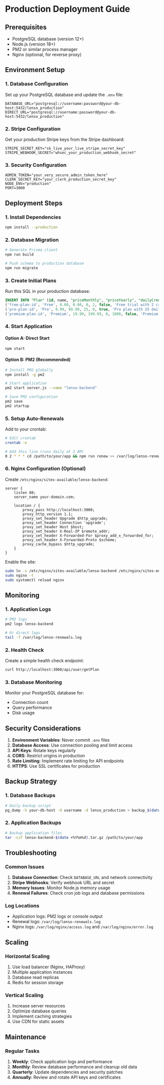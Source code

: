 # Production Deployment Guide

## Prerequisites

- PostgreSQL database (version 12+)
- Node.js (version 18+)
- PM2 or similar process manager
- Nginx (optional, for reverse proxy)

## Environment Setup

### 1. Database Configuration

Set up your PostgreSQL database and update the `.env` file:

```env
DATABASE_URL="postgresql://username:password@your-db-host:5432/lenso_production"
DIRECT_URL="postgresql://username:password@your-db-host:5432/lenso_production"
```

### 2. Stripe Configuration

Get your production Stripe keys from the Stripe dashboard:

```env
STRIPE_SECRET_KEY="sk_live_your_live_stripe_secret_key"
STRIPE_WEBHOOK_SECRET="whsec_your_production_webhook_secret"
```

### 3. Security Configuration

```env
ADMIN_TOKEN="your_very_secure_admin_token_here"
CLERK_SECRET_KEY="your_clerk_production_secret_key"
NODE_ENV="production"
PORT=3000
```

## Deployment Steps

### 1. Install Dependencies

```bash
npm install --production
```

### 2. Database Migration

```bash
# Generate Prisma client
npm run build

# Push schema to production database
npm run migrate
```

### 3. Create Initial Plans

Run this SQL in your production database:

```sql
INSERT INTO "Plan" (id, name, "priceMonthly", "priceYearly", "dailyCredits", "monthlyCredits", "isDaily", description, features) VALUES
('free-plan-id', 'Free', 0.00, 0.00, 0, 2, false, 'Free trial with 2 credits', 'Basic face recognition'),
('pro-plan-id', 'Pro', 9.99, 99.99, 25, 0, true, 'Pro plan with 25 daily searches', 'Advanced face recognition, 25 searches per day'),
('premium-plan-id', 'Premium', 19.99, 199.99, 0, 1000, false, 'Premium plan with 1000 monthly credits', 'Unlimited face recognition, 1000 credits per month');
```

### 4. Start Application

#### Option A: Direct Start
```bash
npm start
```

#### Option B: PM2 (Recommended)
```bash
# Install PM2 globally
npm install -g pm2

# Start application
pm2 start server.js --name "lenso-backend"

# Save PM2 configuration
pm2 save
pm2 startup
```

### 5. Setup Auto-Renewals

Add to your crontab:

```bash
# Edit crontab
crontab -e

# Add this line (runs daily at 2 AM)
0 2 * * * cd /path/to/your/app && npm run renew >> /var/log/lenso-renewals.log 2>&1
```

### 6. Nginx Configuration (Optional)

Create `/etc/nginx/sites-available/lenso-backend`:

```nginx
server {
    listen 80;
    server_name your-domain.com;

    location / {
        proxy_pass http://localhost:3000;
        proxy_http_version 1.1;
        proxy_set_header Upgrade $http_upgrade;
        proxy_set_header Connection 'upgrade';
        proxy_set_header Host $host;
        proxy_set_header X-Real-IP $remote_addr;
        proxy_set_header X-Forwarded-For $proxy_add_x_forwarded_for;
        proxy_set_header X-Forwarded-Proto $scheme;
        proxy_cache_bypass $http_upgrade;
    }
}
```

Enable the site:
```bash
sudo ln -s /etc/nginx/sites-available/lenso-backend /etc/nginx/sites-enabled/
sudo nginx -t
sudo systemctl reload nginx
```

## Monitoring

### 1. Application Logs

```bash
# PM2 logs
pm2 logs lenso-backend

# Or direct logs
tail -f /var/log/lenso-renewals.log
```

### 2. Health Check

Create a simple health check endpoint:

```bash
curl http://localhost:3000/api/user/getPlan
```

### 3. Database Monitoring

Monitor your PostgreSQL database for:
- Connection count
- Query performance
- Disk usage

## Security Considerations

1. **Environment Variables**: Never commit `.env` files
2. **Database Access**: Use connection pooling and limit access
3. **API Keys**: Rotate keys regularly
4. **CORS**: Restrict origins in production
5. **Rate Limiting**: Implement rate limiting for API endpoints
6. **HTTPS**: Use SSL certificates for production

## Backup Strategy

### 1. Database Backups

```bash
# Daily backup script
pg_dump -h your-db-host -U username -d lenso_production > backup_$(date +%Y%m%d).sql
```

### 2. Application Backups

```bash
# Backup application files
tar -czf lenso-backend-$(date +%Y%m%d).tar.gz /path/to/your/app
```

## Troubleshooting

### Common Issues

1. **Database Connection**: Check `DATABASE_URL` and network connectivity
2. **Stripe Webhooks**: Verify webhook URL and secret
3. **Memory Issues**: Monitor Node.js memory usage
4. **Renewal Failures**: Check cron job logs and database permissions

### Log Locations

- Application logs: PM2 logs or console output
- Renewal logs: `/var/log/lenso-renewals.log`
- Nginx logs: `/var/log/nginx/access.log` and `/var/log/nginx/error.log`

## Scaling

### Horizontal Scaling

1. Use load balancer (Nginx, HAProxy)
2. Multiple application instances
3. Database read replicas
4. Redis for session storage

### Vertical Scaling

1. Increase server resources
2. Optimize database queries
3. Implement caching strategies
4. Use CDN for static assets

## Maintenance

### Regular Tasks

1. **Weekly**: Check application logs and performance
2. **Monthly**: Review database performance and cleanup old data
3. **Quarterly**: Update dependencies and security patches
4. **Annually**: Review and rotate API keys and certificates

